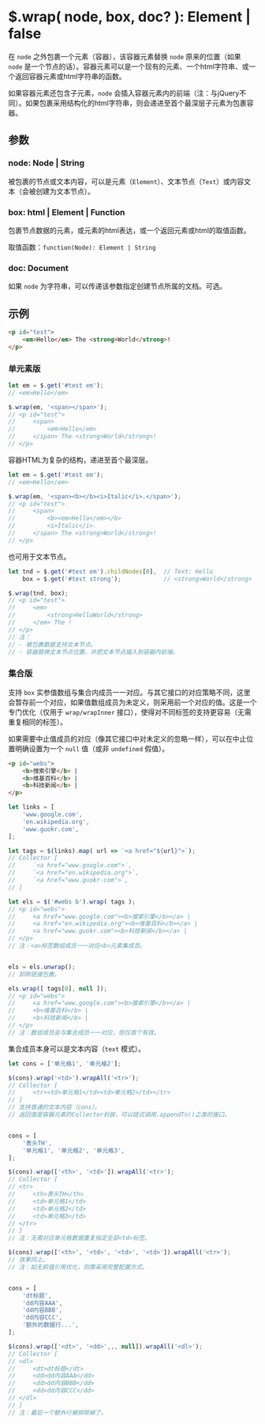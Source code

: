 # $.wrap( node, box, doc? ): Element | false

在 `node` 之外包裹一个元素（容器），该容器元素替换 `node` 原来的位置（如果 `node` 是一个节点的话）。容器元素可以是一个现有的元素、一个html字符串、或一个返回容器元素或html字符串的函数。

如果容器元素还包含子元素，`node` 会插入容器元素内的前端（注：与jQuery不同）。如果包裹采用结构化的html字符串，则会递进至首个最深层子元素为包裹容器。


## 参数

### node: Node | String

被包裹的节点或文本内容，可以是元素（`Element`）、文本节点（`Text`）或内容文本（会被创建为文本节点）。


### box: html | Element | Function

包裹节点数据的元素，或元素的html表达，或一个返回元素或html的取值函数。

取值函数：`function(Node): Element | String`


### doc: Document

如果 `node` 为字符串，可以传递该参数指定创建节点所属的文档。可选。


## 示例

```html
<p id="test">
    <em>Hello</em> The <strong>World</strong>!
</p>
```


### 单元素版

```js
let em = $.get('#test em');
// <em>Hello</em>

$.wrap(em, '<span></span>');
// <p id="test">
//     <span>
//         <em>Hello</em>
//     </span> The <strong>World</strong>!
// </p>
```

容器HTML为复杂的结构，递进至首个最深层。

```js
let em = $.get('#test em');
// <em>Hello</em>

$.wrap(em, '<span><b></b><i>Italic</i>.</span>');
// <p id="test">
//     <span>
//         <b><em>Hello</em></b>
//         <i>Italic</i>.
//     </span> The <strong>World</strong>!
// </p>
```

也可用于文本节点。

```js
let tnd = $.get('#test em').childNodes[0],  // Text: Hello
    box = $.get('#test strong');            // <strong>World</strong>

$.wrap(tnd, box);
// <p id="test">
//     <em>
//         <strong>HelloWorld</strong>
//     </em> The !
// </p>
// 注：
// - 被包裹数据支持文本节点。
// - 容器替换文本节点位置，并把文本节点插入到容器内前端。
```


### 集合版

支持 `box` 实参值数组与集合内成员一一对应。与其它接口的对应策略不同，这里会暂存前一个对应，如果值数组成员为未定义，则采用前一个对应的值。这是一个专门优化（仅用于 `wrap/wrapInner` 接口），使得对不同标签的支持更容易（无需重复相同的标签）。

如果需要中止值成员的对应（像其它接口中对未定义的忽略一样），可以在中止位置明确设置为一个 `null` 值（或非 `undefined` 假值）。

```html
<p id="webs">
    <b>搜索引擎</b> |
    <b>维基百科</b> |
    <b>科技新闻</b> |
</p>
```

```js
let links = [
    'www.google.com',
    'en.wikipedia.org',
    'www.guokr.com',
];

let tags = $(links).map( url => `<a href="${url}">`);
// Collector [
//     `<a href="www.google.com">`,
//     `<a href="en.wikipedia.org">`,
//     `<a href="www.guokr.com">`,
// ]

let els = $('#webs b').wrap( tags );
// <p id="webs">
//     <a href="www.google.com"><b>搜索引擎</b></a> |
//     <a href="en.wikipedia.org"><b>维基百科</b></a> |
//     <a href="www.guokr.com"><b>科技新闻</b></a> |
// </p>
// 注：<a>标签数组成员一一对应<b>元素集成员。


els = els.unwrap();
// 卸除链接包裹。

els.wrap([ tags[0], null ]);
// <p id="webs">
//     <a href="www.google.com"><b>搜索引擎</b></a> |
//     <b>维基百科</b> |
//     <b>科技新闻</b> |
// </p>
// 注：数组成员会与集合成员一一对应，但仅首个有效。
```

集合成员本身可以是文本内容（`text` 模式）。

```js
let cons = ['单元格1', '单元格2'];

$(cons).wrap('<td>').wrapAll('<tr>');
// Collector [
//     <tr><td>单元格1</td><td>单元格2</td></tr>
// ]
// 支持普通的文本内容（cons）。
// 返回值是容器元素的Collector封装，可以链式调用.appendTo()之类的接口。


cons = [
    '表头TH',
    '单元格1', '单元格2', '单元格3',
];

$(cons).wrap(['<th>', '<td>']).wrapAll('<tr>');
// Collector [
// <tr>
//     <th>表头TH</th>
//     <td>单元格1</td>
//     <td>单元格2</td>
//     <td>单元格3</td>
// </tr>
// ]
// 注：无需对应单元格数据重复指定全部<td>标签。

$(cons).wrap(['<th>', '<td>', '<td>', '<td>']).wrapAll('<tr>');
// 效果同上。
// 注：如无前值引用优化，则需采用完整配置方式。


cons = [
    'dt标题',
    'dd内容AAA',
    'dd内容BBB',
    'dd内容CCC',
    '额外的数据行...',
];

$(cons).wrap(['<dt>', '<dd>',,, null]).wrapAll('<dl>');
// Collector [
// <dl>
//     <dt>dt标题</dt>
//     <dd>dd内容AAA</dd>
//     <dd>dd内容BBB</dd>
//     <dd>dd内容CCC</dd>
// </dl>
// ]
// 注：最后一个额外行被排除掉了。
```
